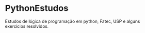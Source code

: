 # PythonEstudos

Estudos de lógica de programação em python, Fatec, USP e alguns exercícios resolvidos.
